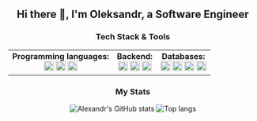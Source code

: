   <h2 align="center">Hi there 👋, I'm Oleksandr, a Software Engineer</h2>
<h3 align="center">Tech Stack & Tools</h3>

<table style="width:100%; text-align:center; border-collapse:collapse; border:none;">
  <tr>
    <td style="vertical-align:middle;"><strong>Programming languages:</strong><br/>
      <img src="https://skillicons.dev/icons?i=js" title="JavaScript" style="width:20px; height:20px;"/>
      <img src="https://skillicons.dev/icons?i=ts" title="TypeScript" style="width:20px; height:20px;"/>
      <img src="https://skillicons.dev/icons?i=py" title="Python" style="width:20px; height:20px;"/>
    </td>
    <td style="vertical-align:middle;"><strong>Backend:</strong><br/>
      <img src="https://skillicons.dev/icons?i=nestjs" title="NestJS" style="width:20px; height:20px;"/>
      <img src="https://skillicons.dev/icons?i=nodejs" title="Node.js" style="width:20px; height:20px;"/>
      <img src="https://skillicons.dev/icons?i=express" title="Express" style="width:20px; height:20px;"/>
    </td>
    <td style="vertical-align:middle;"><strong>Databases:</strong><br/>
      <img src="https://skillicons.dev/icons?i=postgres" title="PostgreSQL" style="width:20px; height:20px;"/>
      <img src="https://skillicons.dev/icons?i=mongodb" title="MongoDB" style="width:20px; height:20px;"/>
      <img src="https://skillicons.dev/icons?i=mysql" title="MySQL" style="width:20px; height:20px;"/>
      <img src="https://skillicons.dev/icons?i=redis" title="Redis" style="width:20px; height:20px;"/>
    </td>
  </tr>
</table>

  
<h3 align="center">My Stats</h3>
<div align="center">
  <img alt="Alexandr's GitHub stats" src="https://github-readme-stats.vercel.app/api?username=seemyoon&show_icons=true&theme=transparent"/>
  <img alt="Top langs" src="https://github-readme-stats.vercel.app/api/top-langs/?username=seemyoon&layout=compact&langs_count=8&theme=transparent"/>
</div>  
